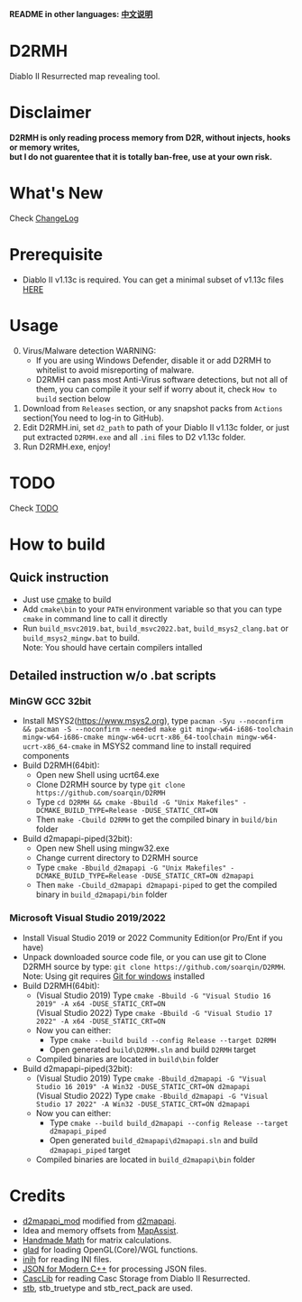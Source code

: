 **README in other languages: [中文说明](contrib/README_CN.md)**

# D2RMH
Diablo II Resurrected map revealing tool.

# Disclaimer
**D2RMH is only reading process memory from D2R, without injects, hooks or memory writes,  
but I do not guarentee that it is totally ban-free, use at your own risk.**

# What's New
Check [ChangeLog](ChangeLog.md)

# Prerequisite
* Diablo II v1.13c is required. You can get a minimal subset of v1.13c files [HERE](https://archive.org/details/diablo-ii-1.13c-minimal.-7z)

# Usage
0. Virus/Malware detection WARNING:  
   * If you are using Windows Defender, disable it or add D2RMH to whitelist to avoid misreporting of malware.
   * D2RMH can pass most Anti-Virus software detections, but not all of them, you can compile it your self if worry about it, check `How to build` section below
1. Download from `Releases` section, or any snapshot packs from `Actions` section(You need to log-in to GitHub). 
2. Edit D2RMH.ini, set `d2_path` to path of your Diablo II v1.13c folder,
   or just put extracted `D2RMH.exe` and all `.ini` files to D2 v1.13c folder.
3. Run D2RMH.exe, enjoy!

# TODO
Check [TODO](TODO.md)

# How to build
## Quick instruction
* Just use [cmake](https://www.cmake.org/) to build
* Add `cmake\bin` to your `PATH` environment variable so that you can type `cmake` in command line to call it directly
* Run `build_msvc2019.bat`, `build_msvc2022.bat`, `build_msys2_clang.bat` or `build_msys2_mingw.bat` to build.  
  Note: You should have certain compilers intalled
## Detailed instruction w/o .bat scripts 
### MinGW GCC 32bit
* Install MSYS2(https://www.msys2.org), type `pacman -Syu --noconfirm && pacman -S --noconfirm --needed make git mingw-w64-i686-toolchain mingw-w64-i686-cmake mingw-w64-ucrt-x86_64-toolchain mingw-w64-ucrt-x86_64-cmake` in MSYS2 command line to install required components
* Build D2RMH(64bit):
  * Open new Shell using ucrt64.exe
  * Clone D2RMH source by type `git clone https://github.com/soarqin/D2RMH`
  * Type `cd D2RMH && cmake -Bbuild -G "Unix Makefiles" -DCMAKE_BUILD_TYPE=Release -DUSE_STATIC_CRT=ON`
  * Then `make -Cbuild D2RMH` to get the compiled binary in `build/bin` folder
* Build d2mapapi-piped(32bit):
  * Open new Shell using mingw32.exe
  * Change current directory to D2RMH source
  * Type `cmake -Bbuild_d2mapapi -G "Unix Makefiles" -DCMAKE_BUILD_TYPE=Release -DUSE_STATIC_CRT=ON d2mapapi`
  * Then `make -Cbuild_d2mapapi d2mapapi-piped` to get the compiled binary in `build_d2mapapi/bin` folder
### Microsoft Visual Studio 2019/2022
* Install Visual Studio 2019 or 2022 Community Edition(or Pro/Ent if you have)
* Unpack downloaded source code file, or you can use git to Clone D2RMH source by type: `git clone https://github.com/soarqin/D2RMH`. Note: Using git requires [Git for windows](https://git-scm.com/download/win) installed
* Build D2RMH(64bit):
  * (Visual Studio 2019) Type `cmake -Bbuild -G "Visual Studio 16 2019" -A x64 -DUSE_STATIC_CRT=ON`  
    (Visual Studio 2022) Type `cmake -Bbuild -G "Visual Studio 17 2022" -A x64 -DUSE_STATIC_CRT=ON`
  * Now you can either:
    * Type `cmake --build build --config Release --target D2RMH`
    * Open generated `build\D2RMH.sln` and build `D2RMH` target
  * Compiled binaries are located in `build\bin` folder
* Build d2mapapi-piped(32bit):
  * (Visual Studio 2019) Type `cmake -Bbuild_d2mapapi -G "Visual Studio 16 2019" -A Win32 -DUSE_STATIC_CRT=ON d2mapapi`  
    (Visual Studio 2022) Type `cmake -Bbuild_d2mapapi -G "Visual Studio 17 2022" -A Win32 -DUSE_STATIC_CRT=ON d2mapapi`
  * Now you can either:
    * Type `cmake --build build_d2mapapi --config Release --target d2mapapi_piped`
    * Open generated `build_d2mapapi\d2mapapi.sln` and build `d2mapapi_piped` target
  * Compiled binaries are located in `build_d2mapapi\bin` folder

# Credits
* [d2mapapi_mod](https://github.com/soarqin/d2mapapi_mod) modified from [d2mapapi](https://github.com/jcageman/d2mapapi).
* Idea and memory offsets from [MapAssist](https://github.com/misterokaygo/MapAssist).
* [Handmade Math](https://github.com/HandmadeMath/Handmade-Math) for matrix calculations.
* [glad](https://glad.dav1d.de) for loading OpenGL(Core)/WGL functions.
* [inih](https://github.com/benhoyt/inih) for reading INI files.
* [JSON for Modern C++](https://github.com/nlohmann/json) for processing JSON files.
* [CascLib](https://github.com/ladislav-zezula/CascLib) for reading Casc Storage from Diablo II Resurrected.
* [stb](https://github.com/nothings/stb), stb_truetype and stb_rect_pack are used.
